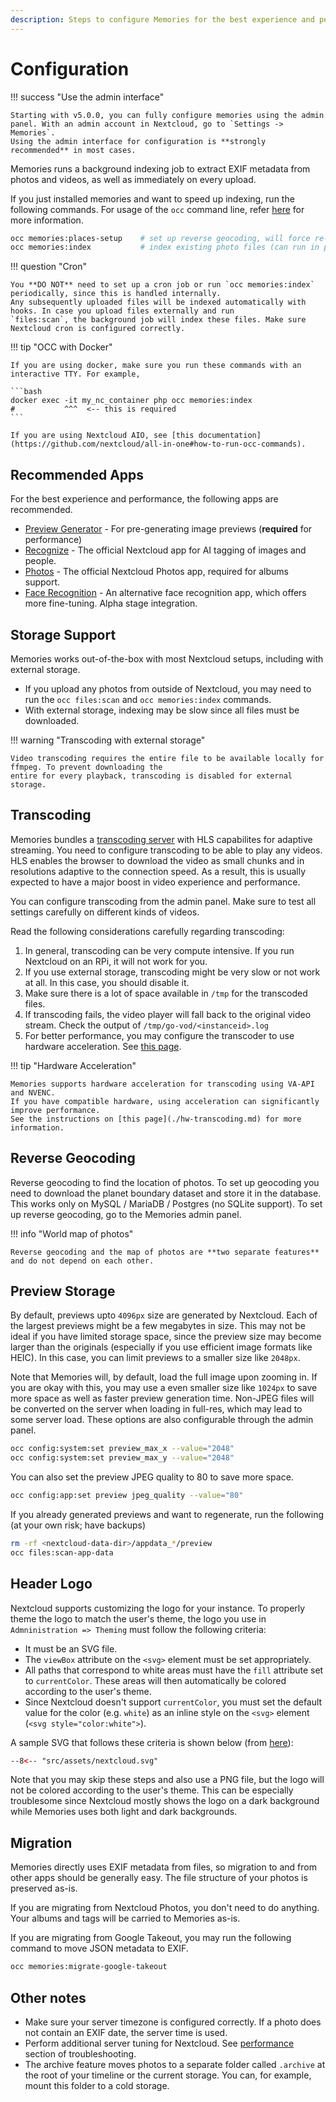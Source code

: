```yaml
---
description: Steps to configure Memories for the best experience and performance
---
```


# Configuration

!!! success "Use the admin interface"

    Starting with v5.0.0, you can fully configure memories using the admin panel. With an admin account in Nextcloud, go to `Settings -> Memories`.
    Using the admin interface for configuration is **strongly recommended** in most cases.

Memories runs a background indexing job to extract EXIF metadata from photos and videos, as well as immediately on every upload.

If you just installed memories and want to speed up indexing, run the following commands. For usage of the `occ` command line, refer [here](https://docs.nextcloud.com/server/latest/admin_manual/configuration_server/occ_command.html) for more information.

```bash
occ memories:places-setup    # set up reverse geocoding, will force re-indexing
occ memories:index           # index existing photo files (can run in parallel, refer to admin panel)
```

!!! question "Cron"

    You **DO NOT** need to set up a cron job or run `occ memories:index` periodically, since this is handled internally.
    Any subsequently uploaded files will be indexed automatically with hooks. In case you upload files externally and run
    `files:scan`, the background job will index these files. Make sure Nextcloud cron is configured correctly.

!!! tip "OCC with Docker"

    If you are using docker, make sure you run these commands with an interactive TTY. For example,

    ```bash
    docker exec -it my_nc_container php occ memories:index
    #           ^^^  <-- this is required
    ```

    If you are using Nextcloud AIO, see [this documentation](https://github.com/nextcloud/all-in-one#how-to-run-occ-commands).

## Recommended Apps

For the best experience and performance, the following apps are recommended.

- [Preview Generator](https://github.com/nextcloud/previewgenerator) - For pre-generating image previews (**required** for performance)
- [Recognize](https://github.com/nextcloud/recognize) - The official Nextcloud app for AI tagging of images and people.
- [Photos](https://github.com/nextcloud/photos) - The official Nextcloud Photos app, required for albums support.
- [Face Recognition](https://github.com/matiasdelellis/facerecognition) - An alternative face recognition app, which offers more fine-tuning. Alpha stage integration.

## Storage Support

Memories works out-of-the-box with most Nextcloud setups, including with external storage.

- If you upload any photos from outside of Nextcloud, you may need to run the `occ files:scan` and `occ memories:index` commands.
- With external storage, indexing may be slow since all files must be downloaded.

!!! warning "Transcoding with external storage"

    Video transcoding requires the entire file to be available locally for ffmpeg. To prevent downloading the
    entire for every playback, transcoding is disabled for external storage.

## Transcoding

Memories bundles a [transcoding server](https://github.com/pulsejet/go-vod) with HLS capabilites for adaptive streaming. You need to configure transcoding to be able to play any videos. HLS enables the browser to download the video as small chunks and in resolutions adaptive to the connection speed. As a result, this is usually expected to have a major boost in video experience and performance.

You can configure transcoding from the admin panel. Make sure to test all settings carefully on different kinds of videos.

Read the following considerations carefully regarding transcoding:

1. In general, transcoding can be very compute intensive. If you run Nextcloud on an RPi, it will not work for you.
1. If you use external storage, transcoding might be very slow or not work at all. In this case, you should disable it.
1. Make sure there is a lot of space available in `/tmp` for the transcoded files.
1. If transcoding fails, the video player will fall back to the original video stream. Check the output of `/tmp/go-vod/<instanceid>.log`
1. For better performance, you may configure the transcoder to use hardware acceleration. See [this page](./hw-transcoding.md).

!!! tip "Hardware Acceleration"

    Memories supports hardware acceleration for transcoding using VA-API and NVENC.
    If you have compatible hardware, using acceleration can significantly improve performance.
    See the instructions on [this page](./hw-transcoding.md) for more information.

## Reverse Geocoding

Reverse geocoding to find the location of photos. To set up geocoding you need to download the planet boundary dataset and store it in the database. This works only on MySQL / MariaDB / Postgres (no SQLite support). To set up reverse geocoding, go to the Memories admin panel.

!!! info "World map of photos"

    Reverse geocoding and the map of photos are **two separate features** and do not depend on each other.

## Preview Storage

By default, previews upto `4096px` size are generated by Nextcloud. Each of the largest previews might be a few megabytes in size. This may not be ideal if you have limited storage space, since the preview size may become larger than the originals (especially if you use efficient image formats like HEIC). In this case, you can limit previews to a smaller size like `2048px`.

Note that Memories will, by default, load the full image upon zooming in. If you are okay with this, you may use a even smaller size like `1024px` to save more space as well as faster preview generation time. Non-JPEG files will be converted on the server when loading in full-res, which may lead to some server load. These options are also configurable through the admin panel.

```bash
occ config:system:set preview_max_x --value="2048"
occ config:system:set preview_max_y --value="2048"
```

You can also set the preview JPEG quality to 80 to save more space.

```bash
occ config:app:set preview jpeg_quality --value="80"
```

If you already generated previews and want to regenerate, run the following (at your own risk; have backups)

```bash
rm -rf <nextcloud-data-dir>/appdata_*/preview
occ files:scan-app-data
```

## Header Logo

Nextcloud supports customizing the logo for your instance. To properly theme the logo to match the user's theme, the logo you use in `Admninistration => Theming` must follow the following criteria:

- It must be an SVG file.
- The `viewBox` attribute on the `<svg>` element must be set appropriately.
- All paths that correspond to white areas must have the `fill` attribute set to `currentColor`. These areas will then automatically be colored according to the user's theme.
- Since Nextcloud doesn't support `currentColor`, you must set the default value for the color (e.g. `white`) as an inline style on the `<svg>` element (`<svg style="color:white">`).

A sample SVG that follows these criteria is shown below (from [here](https://github.com/pulsejet/memories/blob/master/src/assets/nextcloud.svg)):

```xml
--8<-- "src/assets/nextcloud.svg"
```

Note that you may skip these steps and also use a PNG file, but the logo will not be colored according to the user's theme. This can be especially troublesome since Nextcloud mostly shows the logo on a dark background while Memories uses both light and dark backgrounds.

## Migration

Memories directly uses EXIF metadata from files, so migration to and from other apps should be generally easy. The file structure of your photos is preserved as-is.

If you are migrating from Nextcloud Photos, you don't need to do anything. Your albums and tags will be carried to Memories as-is.

If you are migrating from Google Takeout, you may run the following command to move JSON metadata to EXIF.

```bash
occ memories:migrate-google-takeout
```

## Other notes

- Make sure your server timezone is configured correctly. If a photo does not contain an EXIF date, the server time is used.
- Perform additional server tuning for Nextcloud. See [performance](/troubleshooting/#performance) section of troubleshooting.
- The archive feature moves photos to a separate folder called `.archive` at the root of your timeline or the current storage. You can, for example, mount this folder to a cold storage.
